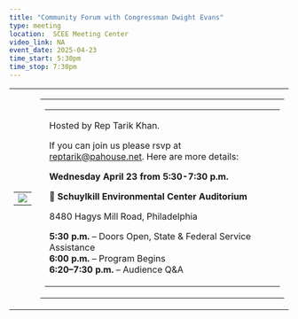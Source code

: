 ```yaml
---
title: "Community Forum with Congressman Dwight Evans"
type: meeting
location:  SCEE Meeting Center
video_link: NA
event_date: 2025-04-23
time_start: 5:30pm
time_stop: 7:30pm
---
```


<table>
   <tbody>
      <tr>
         <td>
            <table>
               <tbody>
                  <tr>
                     <td>
                        <span>
                           <img src="https://mcusercontent.com/2ab808daa7adb1455138f095d/images/b5be3b82-5bae-d846-ef3f-ae1aba9000f1.jpg">
                        </span>
                     </td>
                  </tr>
               </tbody>
            </table>
         </td>
         <td>
            <table>
               <tbody>
                  <tr>
                     <td>
                        <table>
                           <tbody>
                              <tr>
                                 <td>
                                    <div>
                                       <p>Hosted by Rep Tarik Khan.</p>
                                       <p></p>
                                       <p>If you can join us please rsvp at <a href="mailto:reptarik@pahouse.net">reptarik@pahouse.net</a>. Here are more details:</p>
                                       <p></p>
                                       <p><strong><span>Wednesday April 23 from 5:30-7:30 p.m.</span></strong></p>
                                       <p></p>
                                       <p>📍 <strong>Schuylkill Environmental Center Auditorium</strong></p>
                                       <p></p>
                                       <p>8480 Hagys Mill Road, Philadelphia</p>
                                       <p></p>
                                       <p><strong>5:30 p.m.</strong> – Doors Open, State & Federal Service Assistance<br><strong>6:00 p.m.</strong> – Program Begins<br><strong>6:20–7:30 p.m.</strong> – Audience Q&A</p>
                                    </div>
                                 </td>
                              </tr>
                           </tbody>
                        </table>
                     </td>
                  </tr>
               </tbody>
            </table>
         </td>
      </tr>
   </tbody>
</table>
